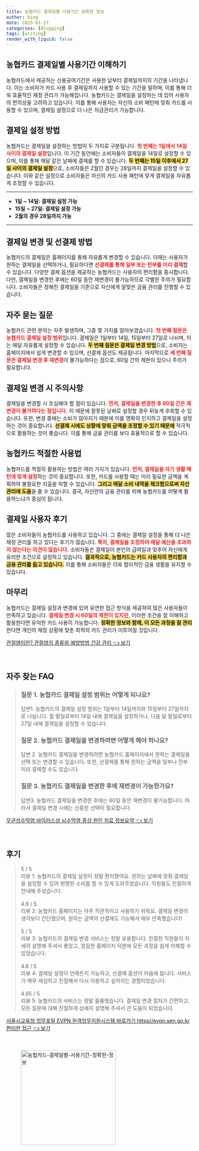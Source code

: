 ```yaml
---
title: 농협카드 결제일별 사용기간 정확한 정보
author: bing
date: 2025-01-27
categories: [Blogging]
tags: [writing]
render_with_liquid: false
---
```



<h2 id='결제일별 사용기간 이해하기'>농협카드 결제일별 사용기간 이해하기</h2>

<p>농협카드에서 제공하는 신용공여기간은 사용한 날부터 결제일까지의 기간을 나타냅니다. 이는 소비자가 카드 사용 후 결제일까지 사용할 수 있는 기간을 말하며, 이를 통해 더욱 효율적인 재정 관리가 가능해집니다. 농협카드는 결제일을 설정하는 데 있어 사용자의 편의성을 고려하고 있습니다. 이를 통해 사용자는 자신의 소비 패턴에 맞춰 카드를 사용할 수 있으며, 결제일 설정으로 더 나은 자금관리가 가능합니다.</p>

<h2 id='결제일 설정 방법'>결제일 설정 방법</h2>

<p>농협카드는 결제일을 설정하는 방법이 두 가지로 구분됩니다. <b><span style="color: #ee2323;">첫 번째는 1일에서 14일 사이의 결제일 설정</span></b>입니다. 이 기간 동안에는 소비자들이 결제일을 14일로 설정할 수 있으며, 이를 통해 매달 같은 날짜에 결제를 할 수 있습니다. <b><span style="background-color: #ffe066;">두 번째는 15일 이후에서 27일 사이의 결제일 설정</span></b>으로, 소비자들은 2월인 경우는 28일까지 결제일을 설정할 수 있습니다. 이와 같은 설정으로 소비자들은 자신의 카드 사용 패턴에 맞게 결제일을 자유롭게 조정할 수 있습니다.</p>

<hr />

<ul>
    <li><b>1일 ~ 14일: 결제일 설정 가능</b></li>
    <li><b>15일 ~ 27일: 결제일 설정 가능</b></li>
    <li><b>2월의 경우 28일까지 가능</b></li>
</ul>

<hr />

<h2 id='결제일 변경 및 선결제 방법'>결제일 변경 및 선결제 방법</h2>

<p>농협카드의 결제일은 홈페이지를 통해 자유롭게 변경할 수 있습니다. 이때는 사용자가 원하는 결제일을 선택하거나, 필요하다면 <b><span style="color: #ee2323;">선결제를 통해 일부 또는 전부를 미리 결제</span></b>할 수 있습니다. 다양한 결제 옵션을 제공하는 농협카드는 사용자의 편리함을 중시합니다. 다만, 결제일을 변경한 후에는 60일 동안 재변경이 불가능하므로 각별한 주의가 필요합니다. 소비자들은 정해진 결제일을 기준으로 자신에게 알맞은 금융 관리를 진행할 수 있습니다.</p>

<h2 id='자주 묻는 질문'>자주 묻는 질문</h2>

<p>농협카드 관련 문의는 자주 발생하며, 그중 몇 가지를 알아보겠습니다. <b><span style="color: #ee2323;">첫 번째 질문은 농협카드 결제일 설정 범위</span></b>입니다. 결제일은 1일부터 14일, 15일부터 27일로 나뉘며, 이는 매달 자유롭게 설정할 수 있습니다. <b><span style="background-color: #ffe066;">두 번째 질문은 결제일 변경 방법</span></b>으로, 소비자는 홈페이지에서 쉽게 변경할 수 있으며, 선결제 옵션도 제공됩니다. 마지막으로 <b><span style="color: #ee2323;">세 번째 질문은 결제일 변경 후 재변경</span></b>이 불가능하다는 점으로, 60일 간의 제한이 있으니 주의가 필요합니다.</p>

<h2 id='결제일 변경 시 주의사항'>결제일 변경 시 주의사항</h2>

<p>결제일을 변경할 시 조심해야 할 점이 있습니다. <b><span style="color: #ee2323;">먼저, 결제일을 변경한 후 60일 간은 재변경이 불가하다는 점입니다.</span></b> 이 때문에 잘못된 날짜로 설정할 경우 뒤늦게 후회할 수 있습니다. 또한, 변경 중에는 소비가 많아지기 때문에 이를 명확히 인지하고 결제일을 설정하는 것이 중요합니다. <b><span style="background-color: #ffe066;">선결제 시에도 상황에 맞춰 금액을 조정할 수 있기 때문에</span></b> 적극적으로 활용하는 것이 좋습니다. 이를 통해 금융 관리를 보다 효율적으로 할 수 있습니다.</p>

<h2 id='농협카드 적절한 사용법'>농협카드 적절한 사용법</h2>

<p>농협카드를 적절히 활용하는 방법은 여러 가지가 있습니다. <b><span style="color: #ee2323;">먼저, 결제일을 자기 생활 패턴에 맞게 설정</span></b>하는 것이 중요합니다. 또한, 카드를 사용할 때는 미리 필요한 금액을 계획하여 불필요한 지출을 피할 수 있습니다. <b><span style="background-color: #ffe066;">그리고 매달 소비 내역을 체크함으로써 자산 관리에 도움</span></b>을 줄 수 있습니다. 결국, 자신만의 금융 관리를 위해 농협카드를 어떻게 활용하느냐가 중심이 됩니다.</p>

<h2 id='결제일 사용자 후기'>결제일 사용자 후기</h2>

<p>많은 소비자들이 농협카드를 사용하고 있습니다. 그 중에는 결제일 설정을 통해 더 나은 재정 관리를 하고 있다는 후기가 많습니다. <b><span style="color: #ee2323;">특히, 결제일을 조정하여 매달 예산을 초과하지 않는다는 의견이 많습니다.</span></b> 소비자들은 결제일이 본인의 급여일과 맞추어 자신에게 유리한 조건으로 설정하고 있습니다. <b><span style="background-color: #ffe066;">결과적으로, 농협카드는 카드 사용자의 편리함과 금융 관리를 돕고 있습니다.</span></b> 이를 통해 소비자들은 더욱 합리적인 금융 생활을 유지할 수 있습니다.</p>

<h2 id='마무리'>마무리</h2>

<p>농협카드는 결제일 설정과 변경에 있어 유연한 접근 방식을 제공하여 많은 사용자들이 만족하고 있습니다. <b><span style="color: #ee2323;">결제일 변경 시 60일의 제한이 있지만</span></b>, 이러한 조건을 잘 이해하고 활용한다면 유익한 카드 사용이 가능합니다. <b><span style="background-color: #ffe066;">정확한 정보와 함께, 이 모든 과정을 잘 관리</span></b>한다면 개인의 재정 상황에 맞춘 최적의 카드 관리가 이루어질 것입니다.</p>


<p><a class="click-button" title="관절염이란? 관절염의 종류와 예방방법 건강 관리" href="https://blackassets.github.io/posts/%EA%B4%80%EC%A0%88%EC%97%BC%EC%9D%B4%EB%9E%80-%EA%B4%80%EC%A0%88%EC%97%BC%EC%9D%98-%EC%A2%85%EB%A5%98%EC%99%80-%EC%98%88%EB%B0%A9%EB%B0%A9%EB%B2%95-%EA%B1%B4%EA%B0%95-%EA%B4%80%EB%A6%AC/" rel="dofollow">관절염이란? 관절염의 종류와 예방방법 건강 관리 👈 보기</a></p><br>
<h2 id='자주_찾는_FAQ'>자주 찾는 FAQ</h2>
<div itemscope="" itemtype="https://schema.org/FAQPage"> 
<blockquote> 
<div itemscope="" itemprop="mainEntity" itemtype="https://schema.org/Question"> 
<h3 itemprop="name">질문 1. 농협카드 결제일 설정 범위는 어떻게 되나요?</h3> 
<div itemscope="" itemprop="acceptedAnswer" itemtype="https://schema.org/Answer"> 
<span itemprop="text"> 
<p>답변1. 농협카드의 결제일 설정 범위는 1일부터 14일까지와 15일부터 27일까지로 나뉩니다. 월 말일로부터 14일 내에 결제일을 설정하거나, 다음 달 말일로부터 27일 내에 결제일을 설정할 수 있습니다.</p> 
</span> 
</div> 
</div> 

<div itemscope="" itemprop="mainEntity" itemtype="https://schema.org/Question"> 
<h3 itemprop="name">질문 2. 농협카드 결제일을 변경하려면 어떻게 해야 하나요?</h3> 
<div itemscope="" itemprop="acceptedAnswer" itemtype="https://schema.org/Answer"> 
<span itemprop="text"> 
<p>답변 2. 농협카드 결제일을 변경하려면 농협카드 홈페이지에서 원하는 결제일을 선택 또는 변경할 수 있습니다. 또한, 선결제를 통해 원하는 금액을 일부나 전부 미리 결제할 수도 있습니다.</p> 
</span> 
</div> 
</div> 

<div itemscope="" itemprop="mainEntity" itemtype="https://schema.org/Question"> 
<h3 itemprop="name">질문 3. 농협카드 결제일을 변경한 후에 재변경이 가능한가요?</h3> 
<div itemscope="" itemprop="acceptedAnswer" itemtype="https://schema.org/Answer"> 
<span itemprop="text"> 
<p>답변3. 농협카드 결제일을 변경한 후에는 60일 동안 재변경이 불가능합니다. 따라서 결제일 변경 시에는 신중한 선택이 필요합니다.</p> 
</span> 
</div> 
</div> 
</blockquote> 
</div>
<p><a class="click-button" title="무균성수막염 바이러스성 뇌수막염 증상 원인 치료 정보요약" href="https://blackassets.github.io/posts/%EB%AC%B4%EA%B7%A0%EC%84%B1%EC%88%98%EB%A7%89%EC%97%BC-%EB%B0%94%EC%9D%B4%EB%9F%AC%EC%8A%A4%EC%84%B1-%EB%87%8C%EC%88%98%EB%A7%89%EC%97%BC-%EC%A6%9D%EC%83%81-%EC%9B%90%EC%9D%B8-%EC%B9%98%EB%A3%8C-%EC%A0%95%EB%B3%B4%EC%9A%94%EC%95%BD/" rel="dofollow">무균성수막염 바이러스성 뇌수막염 증상 원인 치료 정보요약 👈 보기</a></p><br>
<h2 id='후기'>후기</h2>
<div itemscope itemtype="https://schema.org/Product">
  <blockquote>
  <div itemprop="review" itemscope itemtype="https://schema.org/Review">
      <div itemprop="reviewRating" itemscope itemtype="https://schema.org/Rating"> <span itemprop="ratingValue">5</span> / <span itemprop="bestRating">5</span> </div>
      <span itemprop="reviewBody">리뷰 1: 농협카드의 결제일 설정이 정말 편리했어요. 원하는 날짜에 맞춰 결제일을 설정할 수 있어 현명한 소비를 할 수 있게 도와주었습니다. 직원들도 친절하게 안내해 주셨습니다.</span>
  </div>
  <br>
  <div itemprop="review" itemscope itemtype="https://schema.org/Review">
      <div itemprop="reviewRating" itemscope itemtype="https://schema.org/Rating"> <span itemprop="ratingValue">4.9</span> / <span itemprop="bestRating">5</span> </div>
      <span itemprop="reviewBody">리뷰 2: 농협카드 홈페이지는 아주 직관적이고 사용하기 쉬워요. 결제일 변경이 생각보다 간단했으며, 원하는 금액의 선결제도 가능해서 매우 만족했습니다!</span>
  </div>
  <br>
  <div itemprop="review" itemscope itemtype="https://schema.org/Review">
      <div itemprop="reviewRating" itemscope itemtype="https://schema.org/Rating"> <span itemprop="ratingValue">5</span> / <span itemprop="bestRating">5</span> </div>
      <span itemprop="reviewBody">리뷰 3: 농협카드의 결제일 변경 서비스는 정말 유용합니다. 친절한 직원들이 자세히 설명해 주셔서 좋았고, 깔끔한 홈페이지 덕분에 모든 과정을 쉽게 이해할 수 있었습니다.</span>
  </div>
  <br>
  <div itemprop="review" itemscope itemtype="https://schema.org/Review">
      <div itemprop="reviewRating" itemscope itemtype="https://schema.org/Rating"> <span itemprop="ratingValue">4.8</span> / <span itemprop="bestRating">5</span> </div>
      <span itemprop="reviewBody">리뷰 4: 결제일 설정이 언제든지 가능하고, 선결제 옵션이 마음에 듭니다. 서비스가 매우 세심하고 친절해서 다시 이용하고 싶어지는 경험이었습니다.</span>
  </div>
  <br>
  <div itemprop="review" itemscope itemtype="https://schema.org/Review">
      <div itemprop="reviewRating" itemscope itemtype="https://schema.org/Rating"> <span itemprop="ratingValue">4.95</span> / <span itemprop="bestRating">5</span> </div>
      <span itemprop="reviewBody">리뷰 5: 농협카드의 서비스는 정말 훌륭했습니다. 결제일 변경 절차가 간편하고, 모든 질문에 대해 친절하게 상세히 설명해 주셔서 큰 도움이 되었습니다.</span>
  </div>
  </blockquote>
</div>
<p><a class="click-button" title="서울시교육청 업무포털 EVPN 원격업무지원시스템 바로가기 https//evpn.sen.go.kr 편리한 접근" href="https://blackassets.github.io/posts/%EC%84%9C%EC%9A%B8%EC%8B%9C%EA%B5%90%EC%9C%A1%EC%B2%AD-%EC%97%85%EB%AC%B4%ED%8F%AC%ED%84%B8-EVPN-%EC%9B%90%EA%B2%A9%EC%97%85%EB%AC%B4%EC%A7%80%EC%9B%90%EC%8B%9C%EC%8A%A4%ED%85%9C-%EB%B0%94%EB%A1%9C%EA%B0%80%EA%B8%B0-httpsevpn.sen.go.kr-%ED%8E%B8%EB%A6%AC%ED%95%9C-%EC%A0%91%EA%B7%BC/" rel="dofollow">서울시교육청 업무포털 EVPN 원격업무지원시스템 바로가기 https//evpn.sen.go.kr 편리한 접근 👈 보기</a></p><br>
<figure class="image"><img src="https://blackassets.github.io/assets/img/thumbnail/농협카드-결제일별-사용기간-정확한-정보.webp" alt="농협카드-결제일별-사용기간-정확한-정보" width="256" height="256"></figure>